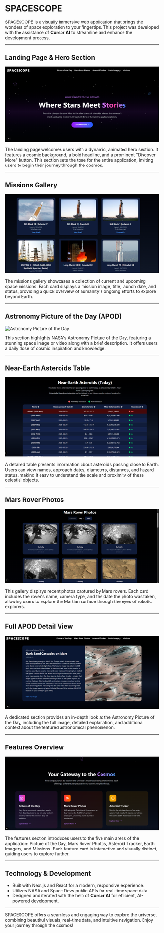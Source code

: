 # SPACESCOPE

SPACESCOPE is a visually immersive web application that brings the wonders of space exploration to your fingertips. This project was developed with the assistance of **Cursor AI** to streamline and enhance the development process.

---

## Landing Page & Hero Section
![Landing Page & Hero Section](./screenshots/hero.png)

The landing page welcomes users with a dynamic, animated hero section. It features a cosmic background, a bold headline, and a prominent "Discover More" button. This section sets the tone for the entire application, inviting users to begin their journey through the cosmos.

---

## Missions Gallery
![Missions Gallery](./screenshots/missions.png)

The missions gallery showcases a collection of current and upcoming space missions. Each card displays a mission image, title, launch date, and status, providing a quick overview of humanity's ongoing efforts to explore beyond Earth.

---

## Astronomy Picture of the Day (APOD)
![Astronomy Picture of the Day](./screenshots/apod.png)

This section highlights NASA's Astronomy Picture of the Day, featuring a stunning space image or video along with a brief description. It offers users a daily dose of cosmic inspiration and knowledge.

---

## Near-Earth Asteroids Table
![Near-Earth Asteroids Table](./screenshots/asteroids.png)

A detailed table presents information about asteroids passing close to Earth. Users can view names, approach dates, diameters, distances, and hazard status, making it easy to understand the scale and proximity of these celestial objects.

---

## Mars Rover Photos
![Mars Rover Photos](./screenshots/marsrover.png)

This gallery displays recent photos captured by Mars rovers. Each card includes the rover's name, camera type, and the date the photo was taken, allowing users to explore the Martian surface through the eyes of robotic explorers.

---

## Full APOD Detail View
![APOD Detail View](./screenshots/apod-detail.png)

A dedicated section provides an in-depth look at the Astronomy Picture of the Day, including the full image, detailed explanation, and additional context about the featured astronomical phenomenon.

---

## Features Overview
![Features Overview](./screenshots/features.png)

The features section introduces users to the five main areas of the application: Picture of the Day, Mars Rover Photos, Asteroid Tracker, Earth Imagery, and Missions. Each feature card is interactive and visually distinct, guiding users to explore further.

---

## Technology & Development
- Built with Next.js and React for a modern, responsive experience.
- Utilizes NASA and Space Devs public APIs for real-time space data.
- Designed and iterated with the help of **Cursor AI** for efficient, AI-powered development.

---

SPACESCOPE offers a seamless and engaging way to explore the universe, combining beautiful visuals, real-time data, and intuitive navigation. Enjoy your journey through the cosmos!

